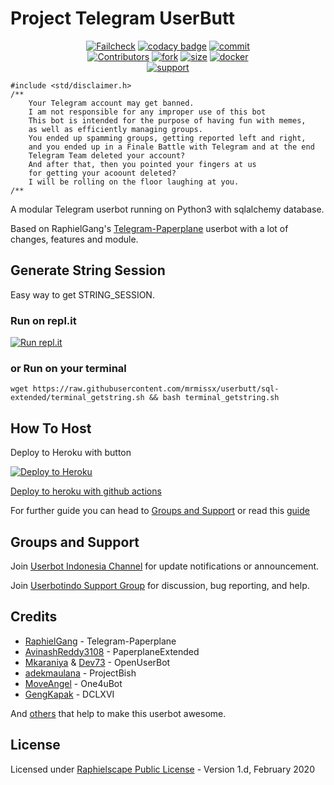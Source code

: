 # Project Telegram UserButt

<p align="center">
    <a href="https://github.com/mrmissx/UserButt/actions?query=workflow%3AFailCheck" > <img src="https://img.shields.io/github/workflow/status/mrmissx/userbutt/FailCheck/sql-extended?style=for-the-badge&logo=github-actions&logoColor=white" alt="Failcheck" /></a>
    <a href="https://www.codacy.com/manual/mrmissx/UserButt?utm_source=github.com&utm_medium=referral&utm_content=mrmissx/UserButt&utm_campaign=Badge_Grade"><img src="https://img.shields.io/codacy/grade/c460544d68334a51b84c83ce8d3a1e98?style=for-the-badge&logo=codacy" alt="codacy badge" /></a>
    <a href="https://github.com/mrmissx/UserButt/commits/sql-extended"><img src="https://img.shields.io/github/last-commit/mrmissx/userbutt/sql-extended?style=for-the-badge&logo=github" alt="commit" /></a></br>
    <a href="https://github.com/mrmissx/UserButt/graphs/contributors"><img src="https://img.shields.io/github/contributors-anon/mrmissx/userbutt?style=for-the-badge&logo=github" alt="Contributors" /></a>
    <a href="https://github.com/mrmissx/UserButt/network/members"><img src="https://img.shields.io/github/forks/mrmissx/Userbutt?label=Fork&style=for-the-badge&logo=github" alt="fork" /></a>
    <a href="https://github.com/mrmissx/UserButt"><img src="https://img.shields.io/github/repo-size/mrmissx/userbutt?style=for-the-badge&logo=github" alt="size" /></a>
    <a href="https://hub.docker.com/r/mrmiss/userbutt"> <img src="https://img.shields.io/docker/image-size/mrmiss/userbutt/latest?color=red&label=Docker%20Size&style=for-the-badge&logo=docker&logoColor=white" alt="docker" /></a></br>
    <a href="https://t.me/userbotindo"> <img src="https://img.shields.io/badge/telegram-Support_Group-blue?style=social&logo=telegram" alt="support" /></a>
</p>

```
#include <std/disclaimer.h>
/**
    Your Telegram account may get banned.
    I am not responsible for any improper use of this bot
    This bot is intended for the purpose of having fun with memes,
    as well as efficiently managing groups.
    You ended up spamming groups, getting reported left and right,
    and you ended up in a Finale Battle with Telegram and at the end
    Telegram Team deleted your account?
    And after that, then you pointed your fingers at us
    for getting your acoount deleted?
    I will be rolling on the floor laughing at you.
/**
```

A modular Telegram userbot running on Python3 with sqlalchemy database.

Based on RaphielGang's [Telegram-Paperplane](https://github.com/RaphielGang/Telegram-Paperplane) userbot with a lot of changes, features and module.

## Generate String Session

Easy way to get STRING_SESSION.

### Run on repl.it

[![Run repl.it](https://img.shields.io/badge/run-string__session.py-blue?style=for-the-badge&logo=repl.it)](https://replit.com/@KeselekPermen/UserButt)

### or Run on your terminal

```
wget https://raw.githubusercontent.com/mrmissx/userbutt/sql-extended/terminal_getstring.sh && bash terminal_getstring.sh
```

## How To Host

Deploy to Heroku with button

<p><a href="https://heroku.com/deploy?template=https://github.com/qih47/UserButt/tree/sql-extended"> <img src="https://www.herokucdn.com/deploy/button.svg" alt="Deploy to Heroku" target="_blank" /></a></p>

[Deploy to heroku with github actions](https://github.com/mrmissx/UserButt/blob/sql-extended/helper.md)

For further guide you can head to [Groups and Support](https://github.com/mrmissx/UserButt#Groups-and-support) or read this [guide](https://telegra.ph/Host-a-Telegram-Userbot-05-07)

## Groups and Support

Join [Userbot Indonesia Channel](https://t.me/userbotindocloud) for update notifications or announcement.

Join [Userbotindo Support Group](https://t.me/userbotindo) for discussion, bug reporting, and help.

## Credits

* [RaphielGang](https://github.com/RaphielGang) - Telegram-Paperplane
* [AvinashReddy3108](https://github.com/AvinashReddy3108) - PaperplaneExtended
* [Mkaraniya](https://github.com/mkaraniya) & [Dev73](https://github.com/Devp73) - OpenUserBot
* [adekmaulana](https://github.com/adekmaulana) - ProjectBish
* [MoveAngel](https://github.com/MoveAngel) - One4uBot
* [GengKapak](https://github.com/GengKapak) - DCLXVI

And [others](https://github.com/mrmissx/UserButt/graphs/contributors) that help to make this userbot awesome.

## License

Licensed under [Raphielscape Public License](https://github.com/mrmissx/UserButt/blob/sql-extended/LICENSE) - Version 1.d, February 2020
